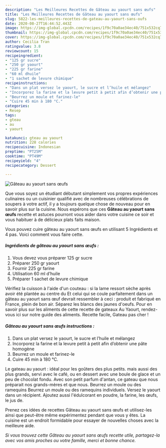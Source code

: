 ```yaml
---
description: "Les Meilleures Recettes de Gâteau au yaourt sans œufs"
title: "Les Meilleures Recettes de Gâteau au yaourt sans œufs"
slug: 5822-les-meilleures-recettes-de-gateau-au-yaourt-sans-oufs
date: 2020-08-27T16:44:52.443Z
image: https://img-global.cpcdn.com/recipes/1f9c70a0ae34ec40/751x532cq70/gateau-au-yaourt-sans-oeufs-photo-principale-de-la-recette.jpg
thumbnail: https://img-global.cpcdn.com/recipes/1f9c70a0ae34ec40/751x532cq70/gateau-au-yaourt-sans-oeufs-photo-principale-de-la-recette.jpg
cover: https://img-global.cpcdn.com/recipes/1f9c70a0ae34ec40/751x532cq70/gateau-au-yaourt-sans-oeufs-photo-principale-de-la-recette.jpg
author: Cecilia Tran
ratingvalue: 3.8
reviewcount: 15
recipeingredient:
- "125 gr sucre"
- "250 gr yaourt"
- "225 gr farine"
- "60 ml dhuile"
- "1 sachet de levure chimique"
recipeinstructions:
- "Dans un plat versez le yaourt, le sucre et l’huile et mélangez"
- "Incorporez la farine et la levure petit à petit afin d’obtenir une pâte homogène"
- "Beurrez un moule et farinez-le"
- "Cuire 45 min à 180 °C."
categories:
- Resep
tags:
- gteau
- au
- yaourt

katakunci: gteau au yaourt 
nutrition: 228 calories
recipecuisine: Indonesian
preptime: "PT25M"
cooktime: "PT49M"
recipeyield: "4"
recipecategory: Dessert

---
```



![Gâteau au yaourt sans œufs](https://img-global.cpcdn.com/recipes/1f9c70a0ae34ec40/751x532cq70/gateau-au-yaourt-sans-oeufs-photo-principale-de-la-recette.jpg)

Que vous soyez un étudiant débutant simplement vos propres expériences culinaires ou un cuisinier qualifié avec de nombreuses célébrations de soupers à votre actif, il y a toujours quelque chose de nouveau pour en savoir plus sur la cuisine. Nous espérons que ces <strong> Gâteau au yaourt sans œufs </strong> recette et astuces pourront vous aider dans votre cuisine ce soir et vous habituer à de délicieux plats faits maison.

<!--inarticleads1-->

Vous pouvez cuire gâteau au yaourt sans œufs en utilisant 5 Ingrédients et 4 pas. Voici comment vous faire cette.

##### Ingrédients de gâteau au yaourt sans œufs :

1. Vous devez vous préparer 125 gr sucre
1. Préparer 250 gr yaourt
1. Fournir 225 gr farine
1. Utilisation 60 ml d’huile
1. Préparer 1 sachet de levure chimique


Vérifiez la cuisson à l&#39;aide d&#39;un couteau : si la lame ressort sèche après avoir été plantée au centre du Et celui qui se coule parfaitement dans un gâteau au yaourt sans œuf devrait ressembler à ceci : produit et fabriqué en France, plein de bon air. Séparez les blancs des jaunes d&#39;oeufs. Pour en savoir plus sur les aliments de cette recette de gateaux Au Yaourt, rendez-vous ici sur notre guide des aliments. Recette facile, Gateau pas cher ! 

<!--inarticleads2-->

##### Gâteau au yaourt sans œufs instructions :

1. Dans un plat versez le yaourt, le sucre et l’huile et mélangez
1. Incorporez la farine et la levure petit à petit afin d’obtenir une pâte homogène
1. Beurrez un moule et farinez-le
1. Cuire 45 min à 180 °C.


Le gateau au yaourt : idéal pour les goûters des plus petits. mais aussi des plus grands, servi avec le café, ou en dessert avec une boule de glace et un peu de chocolat fondu. Avec son petit parfum d&#39;antan, ce gateau que nous préparait nos grands-mères et que nous. Beurrez un moule ou des ramequins Beurrez un moule ou des ramequins individuels. Versez le yaourt dans un récipient. Ajoutez aussi l&#39;édulcorant en poudre, la farine, les œufs, le jus de. 

<!--inarticleads1-->

<p>
Prenez ces idées de recettes Gâteau au yaourt sans œufs et utilisez-les ainsi que peut-être même expérimentez pendant que vous y êtes. La cuisine est un endroit formidable pour essayer de nouvelles choses avec la meilleure aide.
</p>

<p>
<i>Si vous trouvez cette Gâteau au yaourt sans œufs recette utile, partagez-la avec vos amis proches ou votre famille, merci et bonne chance.</i>
</p>
